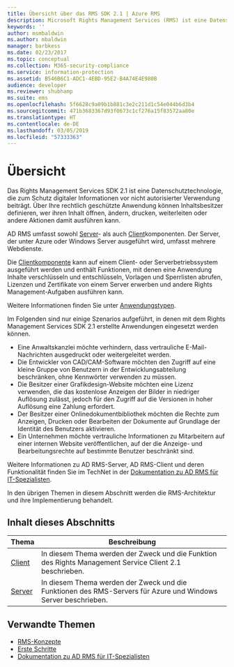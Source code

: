 ```yaml
---
title: Übersicht über das RMS SDK 2.1 | Azure RMS
description: Microsoft Rights Management Services (RMS) ist eine Datenschutztechnologie, die zum Schutz digitaler Informationen vor nicht autorisierter Verwendung beiträgt.
keywords: ''
author: msmbaldwin
ms.author: mbaldwin
manager: barbkess
ms.date: 02/23/2017
ms.topic: conceptual
ms.collection: M365-security-compliance
ms.service: information-protection
ms.assetid: B546B6C1-ADC1-4EBD-95E2-B4A74E4E980B
audience: developer
ms.reviewer: shubhamp
ms.suite: ems
ms.openlocfilehash: 5f6628c9a09b1b881c3e2c211d1c54e044b6d3b4
ms.sourcegitcommit: 471b3683367d93f0673c1cf276a15f83572aa80e
ms.translationtype: HT
ms.contentlocale: de-DE
ms.lasthandoff: 03/05/2019
ms.locfileid: "57333363"
---
```

# <a name="overview"></a>Übersicht

Das Rights Management Services SDK 2.1 ist eine Datenschutztechnologie, die zum Schutz digitaler Informationen vor nicht autorisierter Verwendung beiträgt. Über Ihre rechtlich geschützte Anwendung können Inhaltsbesitzer definieren, wer ihren Inhalt öffnen, ändern, drucken, weiterleiten oder andere Aktionen damit ausführen kann.

AD RMS umfasst sowohl [Server](ad-rms-server.md)- als auch [Client](ad-rms-client.md)komponenten. Der Server, der unter Azure oder Windows Server ausgeführt wird, umfasst mehrere Webdienste.

Die [Clientkomponente](ad-rms-client.md) kann auf einem Client- oder Serverbetriebssystem ausgeführt werden und enthält Funktionen, mit denen eine Anwendung Inhalte verschlüsseln und entschlüsseln, Vorlagen und Sperrlisten abrufen, Lizenzen und Zertifikate von einem Server erwerben und andere Rights Management-Aufgaben ausführen kann.

Weitere Informationen finden Sie unter [Anwendungstypen](application-types.md).

Im Folgenden sind nur einige Szenarios aufgeführt, in denen mit dem Rights Management Services SDK 2.1 erstellte Anwendungen eingesetzt werden können.

-   Eine Anwaltskanzlei möchte verhindern, dass vertrauliche E-Mail-Nachrichten ausgedruckt oder weitergeleitet werden.
-   Die Entwickler von CAD/CAM-Software möchten den Zugriff auf eine kleine Gruppe von Benutzern in der Entwicklungsabteilung beschränken, ohne Kennwörter verwenden zu müssen.
-   Die Besitzer einer Grafikdesign-Website möchten eine Lizenz verwenden, die das kostenlose Anzeigen der Bilder in niedriger Auflösung zulässt, jedoch für den Zugriff auf die Versionen in hoher Auflösung eine Zahlung erfordert.
-   Der Besitzer einer Onlinedokumentbibliothek möchten die Rechte zum Anzeigen, Drucken oder Bearbeiten der Dokumente auf Grundlage der Identität des Benutzers aktivieren.
-   Ein Unternehmen möchte vertrauliche Informationen zu Mitarbeitern auf einer internen Website veröffentlichen, auf der die Anzeige- und Bearbeitungsrechte auf bestimmte Benutzer beschränkt sind.

Weitere Informationen zu AD RMS-Server, AD RMS-Client und deren Funktionalität finden Sie im TechNet in der [Dokumentation zu AD RMS für IT-Spezialisten](https://TechNet.Microsoft.Com/library/cc771234.aspx).

In den übrigen Themen in diesem Abschnitt werden die RMS-Architektur und ihre Implementierung behandelt.

## <a name="in-this-section"></a>Inhalt dieses Abschnitts

| Thema | Beschreibung |
|-------|-------------|
|[Client](ad-rms-client.md) |In diesem Thema werden der Zweck und die Funktion des Rights Management Service Client 2.1 beschrieben. |
|[Server](ad-rms-server.md) | In diesem Thema werden der Zweck und die Funktionen des RMS-Servers für Azure und Windows Server beschrieben.|


## <a name="related-topics"></a>Verwandte Themen

* [RMS-Konzepte](application-types.md)
* [Erste Schritte](getting-started-with-ad-rms-2-0.md)
* [Dokumentation zu AD RMS für IT-Spezialisten](https://technet.microsoft.com/library/cc771234.aspx)
